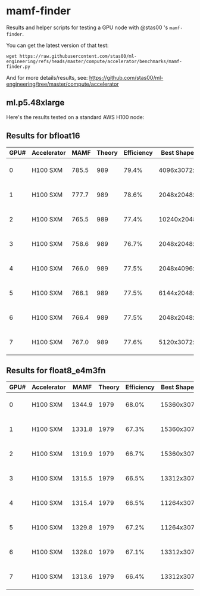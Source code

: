 # mamf-finder

Results and helper scripts for testing a GPU node with @stas00 's `mamf-finder`.

You can get the latest version of that test:
```
wget https://raw.githubusercontent.com/stas00/ml-engineering/refs/heads/master/compute/accelerator/benchmarks/mamf-finder.py
```
And for more details/results, see: https://github.com/stas00/ml-engineering/tree/master/compute/accelerator


## ml.p5.48xlarge

Here's the results tested on a standard AWS H100 node:

## Results for bfloat16
| GPU# | Accelerator | MAMF | Theory | Efficiency | Best Shape MxNxK | torch ver | Notes |
|------|-------------|------|---------|------------|------------------|-----------|--------|
| 0 | H100 SXM | 785.5 | 989 | 79.4% | 4096x3072x13312 | 2.5.1+cu121 | gpu3, ml.p5.48xlarge, benchmark v2 |
| 1 | H100 SXM | 777.7 | 989 | 78.6% | 2048x2048x12288 | 2.5.1+cu121 | gpu3, ml.p5.48xlarge, benchmark v2 |
| 2 | H100 SXM | 765.5 | 989 | 77.4% | 10240x2048x11264 | 2.5.1+cu121 | gpu3, ml.p5.48xlarge, benchmark v2 |
| 3 | H100 SXM | 758.6 | 989 | 76.7% | 2048x2048x15360 | 2.5.1+cu121 | gpu3, ml.p5.48xlarge, benchmark v2 |
| 4 | H100 SXM | 766.0 | 989 | 77.5% | 2048x4096x11264 | 2.5.1+cu121 | gpu3, ml.p5.48xlarge, benchmark v2 |
| 5 | H100 SXM | 766.1 | 989 | 77.5% | 6144x2048x14336 | 2.5.1+cu121 | gpu3, ml.p5.48xlarge, benchmark v2 |
| 6 | H100 SXM | 766.4 | 989 | 77.5% | 2048x2048x15360 | 2.5.1+cu121 | gpu3, ml.p5.48xlarge, benchmark v2 |
| 7 | H100 SXM | 767.0 | 989 | 77.6% | 5120x3072x13312 | 2.5.1+cu121 | gpu3, ml.p5.48xlarge, benchmark v2 |

## Results for float8_e4m3fn
| GPU# | Accelerator | MAMF | Theory | Efficiency | Best Shape MxNxK | torch ver | Notes |
|------|-------------|------|---------|------------|------------------|-----------|--------|
| 0 | H100 SXM | 1344.9 | 1979 | 68.0% | 15360x3072x4096 | 2.5.1+cu121 | gpu3, ml.p5.48xlarge, benchmark v2 |
| 1 | H100 SXM | 1331.8 | 1979 | 67.3% | 15360x3072x4096 | 2.5.1+cu121 | gpu3, ml.p5.48xlarge, benchmark v2 |
| 2 | H100 SXM | 1319.9 | 1979 | 66.7% | 15360x3072x5120 | 2.5.1+cu121 | gpu3, ml.p5.48xlarge, benchmark v2 |
| 3 | H100 SXM | 1315.5 | 1979 | 66.5% | 13312x3072x5120 | 2.5.1+cu121 | gpu3, ml.p5.48xlarge, benchmark v2 |
| 4 | H100 SXM | 1315.4 | 1979 | 66.5% | 11264x3072x5120 | 2.5.1+cu121 | gpu3, ml.p5.48xlarge, benchmark v2 |
| 5 | H100 SXM | 1329.8 | 1979 | 67.2% | 11264x3072x5120 | 2.5.1+cu121 | gpu3, ml.p5.48xlarge, benchmark v2 |
| 6 | H100 SXM | 1328.0 | 1979 | 67.1% | 13312x3072x6144 | 2.5.1+cu121 | gpu3, ml.p5.48xlarge, benchmark v2 |
| 7 | H100 SXM | 1313.6 | 1979 | 66.4% | 13312x3072x5120 | 2.5.1+cu121 | gpu3, ml.p5.48xlarge, benchmark v2 |
